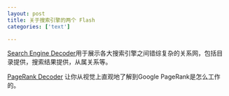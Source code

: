 ```yaml
---
layout: post
title: 关于搜索引擎的两个 Flash
categories: ['text']

---
```


[Search Engine Decoder](http://www.search-this.com/search_engine_decoder.asp)用于展示各大搜索引擎之间错综复杂的关系网，包括目录提供，搜索结果提供，从属关系等。

[PageRank Decoder](http://www.search-this.com/pagerank_decoder) 让你从视觉上直观地了解到Google PageRank是怎么工作的。